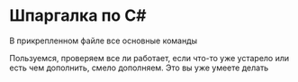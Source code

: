 # Шпаргалка по C#

В прикрепленном файле все основные команды 

Пользуемся, проверяем все ли работает, если что-то уже устарело или есть чем дополнить, смело дополняем. Это вы уже умеете делать